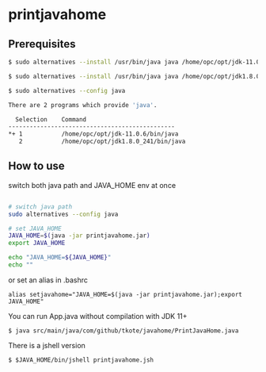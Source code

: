 
# printjavahome

## Prerequisites

``` bash
$ sudo alternatives --install /usr/bin/java java /home/opc/opt/jdk-11.0.6/bin/java 11

$ sudo alternatives --install /usr/bin/java java /home/opc/opt/jdk1.8.0_241/bin/java 8

$ sudo alternatives --config java

There are 2 programs which provide 'java'.

  Selection    Command
-----------------------------------------------
*+ 1           /home/opc/opt/jdk-11.0.6/bin/java
   2           /home/opc/opt/jdk1.8.0_241/bin/java
```

## How to use

switch both java path and JAVA_HOME env at once

``` bash

# switch java path
sudo alternatives --config java

# set JAVA_HOME
JAVA_HOME=$(java -jar printjavahome.jar)
export JAVA_HOME

echo "JAVA_HOME=${JAVA_HOME}"
echo ""
```

or set an alias in .bashrc

```
alias setjavahome="JAVA_HOME=$(java -jar printjavahome.jar);export JAVA_HOME"
```

You can run App.java without compilation with JDK 11+

```
$ java src/main/java/com/github/tkote/javahome/PrintJavaHome.java
```

There is a jshell version

```
$ $JAVA_HOME/bin/jshell printjavahome.jsh
```
